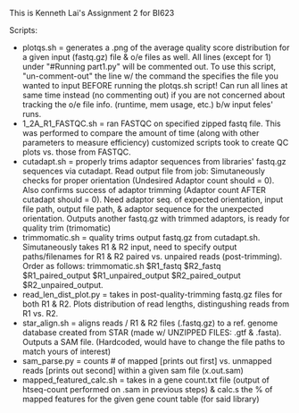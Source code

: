 This is Kenneth Lai's Assignment 2 for BI623 

Scripts: 
* plotqs.sh = generates a .png of the average quality score distribution for a given input (fastq.gz) file & o/e files as well. All lines (except for 1) under "#Running part1.py" will be commented out. To use this script, "un-comment-out" the line w/ the command the specifies the file you wanted to input BEFORE running the plotqs.sh script! Can run all lines at same time instead (no commenting out) if you are not concerned about tracking the o/e file info. (runtime, mem usage, etc.) b/w input feles' runs. 
* 1_2A_R1_FASTQC.sh =  ran FASTQC on specified zipped fastq file. This was performed to compare the amount of time (along with other parameters to measure efficiency) customized scripts took to create QC plots vs. those from FASTQC. 
* cutadapt.sh = properly trims adaptor sequences from libraries' fastq.gz sequences via cutadapt. Read output file from job: Simutaneously checks for proper orientation (Undesired Adaptor count should = 0). Also confirms success of adaptor trimming (Adaptor count AFTER cutadapt should = 0). Need adaptor seq. of expected orientation, input file path, output file path, & adaptor sequence for the unexpected orientation. Outputs another fastq.gz with trimmed adaptors, is ready for quality trim (trimomatic) 
* trimmomatic.sh = quality trims output fastq.gz from cutadapt.sh. Simutaneously takes R1 & R2 input, need to specify output paths/filenames for R1 & R2 paired vs. unpaired reads (post-trimming). Order as follows: trimmomatic.sh $R1_fastq $R2_fastq $R1_paired_output $R1_unpaired_output $R2_paired_output $R2_unpaired_output. 
* read_len_dist_plot.py =  takes in post-quality-trimming fastq.gz files for both R1 & R2. Plots distribution of read lengths, distingushing reads from R1 vs. R2. 
* star_align.sh = aligns reads / R1 & R2 files (.fastq.gz) to a ref. genome database created from STAR (made w/ UNZIPPED FILES: .gtf & .fasta). Outputs a SAM file. (Hardcoded, would have to change the file paths to match yours of interest)
* sam_parse.py = counts # of mapped [prints out first] vs. unmapped reads [prints out second] within a given sam file (x.out.sam) 
* mapped_featured_calc.sh = takes in a gene count.txt file (output of htseq-count performed on .sam in previous steps) & calc.s the % of mapped features for the given gene count table (for said library)
